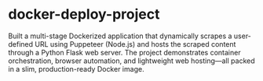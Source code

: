 # docker-deploy-project
Built a multi-stage Dockerized application that dynamically scrapes a user-defined URL using Puppeteer (Node.js) and hosts the scraped content through a Python Flask web server. The project demonstrates container orchestration, browser automation, and lightweight web hosting—all packed in a slim, production-ready Docker image.
